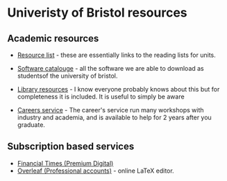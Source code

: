 # Univeristy of Bristol resources 



## Academic resources

* [Resource list](https://bristol.rl.talis.com/index.html) - these are essentially links to the reading lists for units.

* [Software catalouge](http://www.bristol.ac.uk/software/news/2015/38.html) - all the software we are able to download as studentsof the university of bristol.

* [Library resources](http://www.bristol.ac.uk/library/find/) - I know everyone probably knows about this but for completeness it is included. It is useful to simply be aware 

* [Careers service](http://www.bristol.ac.uk/careers/) - The career's service run many workshops with industry and academia, and is available to help for 2 years after you graduate.


## Subscription based services

* [Financial Times (Premium Digital)](https://www.ft.com/corp-signup/join?token=ea7df29c-21ea-4ff3-a326-7d29e98091ec)
* [Overleaf (Professional accounts)](https://www.overleaf.com/edu/bristol) - online LaTeX editor.

